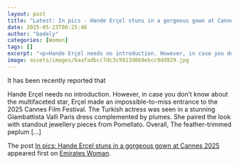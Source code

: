 ```yaml
---
layout: post
title: "Latest: In pics - Hande Erçel stuns in a gorgeous gown at Cannes 2025"
date: 2025-05-23T06:25:46
author: "badely"
categories: [Women]
tags: []
excerpt: "<p>Hande Erçel needs no introduction. However, in case you don’t know about the multifaceted star, Erçel made an impossible-to-miss entrance to the 20"
image: assets/images/baafadbcc7dc3c9913d0b9ebcc9dd929.jpg
---
```


It has been recently reported that <p>Hande Erçel needs no introduction. However, in case you don’t know about the multifaceted star, Erçel made an impossible-to-miss entrance to the 2025 Cannes Film Festival. The Turkish actress was seen in a stunning Giambattista Valli Paris dress complemented by plumes. She paired the look with standout jewellery pieces from Pomellato. Overall, The feather-trimmed peplum [&#8230;]</p>
<p>The post <a href="https://emirateswoman.com/in-pics-hande-ercel-stuns-in-a-gorgeous-gown-at-cannes/" rel="nofollow">In pics: Hande Erçel stuns in a gorgeous gown at Cannes 2025</a> appeared first on <a href="https://emirateswoman.com" rel="nofollow">Emirates Woman</a>.</p>

